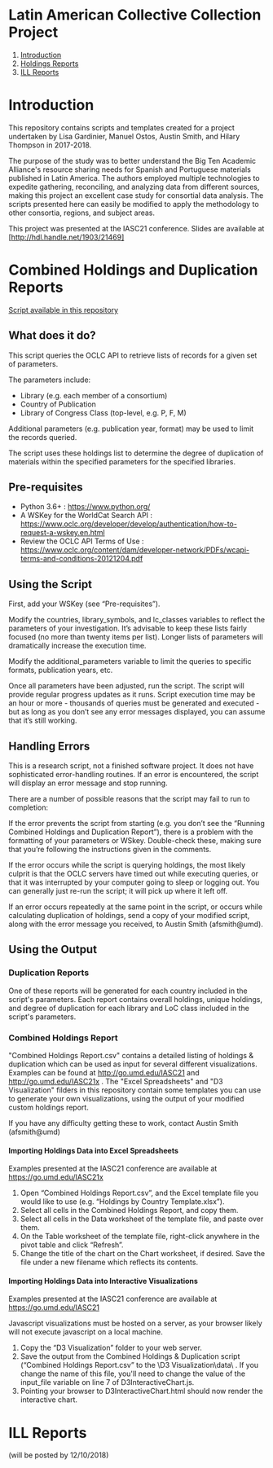 # Latin American Collective Collection Project

1. [Introduction](#Introduction)
2. [Holdings Reports](#Combined-Holdings-and-Duplication-Reports)
3. [ILL Reports](#ILL-Reports)

# Introduction

This repository contains scripts and templates created for a project undertaken by Lisa Gardinier, Manuel Ostos, Austin Smith, and Hilary Thompson in 2017-2018.

The purpose of the study was to better understand the Big Ten Academic Alliance's resource sharing needs for Spanish and Portuguese materials published in Latin America. The authors employed multiple technologies to expedite gathering,  reconciling,  and  analyzing  data  from  different  sources,  making  this  project  an  excellent  case study for consortial data analysis. The scripts presented here can easily be modified to apply the methodology to other consortia, regions, and subject areas.

This project was presented at the IASC21 conference. Slides are available at [http://hdl.handle.net/1903/21469]

# Combined Holdings and Duplication Reports

[Script available in this repository](https://github.com/austinfsmith/LACC/tree/master/Python%20Scripts)

## What does it do?
This script queries the OCLC API to retrieve lists of records for a given set of parameters.

The parameters include:
* Library (e.g. each member of a consortium)
* Country of Publication
* Library of Congress Class (top-level, e.g. P, F, M)

Additional parameters (e.g. publication year, format) may be used to limit the records queried.

The script uses these holdings list to determine the degree of duplication of materials within the specified parameters for the specified libraries.

## Pre-requisites
* Python 3.6+ : https://www.python.org/
* A WSKey for the WorldCat Search API : https://www.oclc.org/developer/develop/authentication/how-to-request-a-wskey.en.html
* Review the OCLC API Terms of Use : https://www.oclc.org/content/dam/developer-network/PDFs/wcapi-terms-and-conditions-20121204.pdf

## Using the Script
First, add your WSKey (see “Pre-requisites”).

Modify the countries, library_symbols, and lc_classes variables to reflect the parameters of your investigation. It’s advisable to keep these lists fairly focused (no more than twenty items per list). Longer lists of parameters will dramatically increase the execution time.

Modify the additional_parameters variable to limit the queries to specific formats, publication years, etc.

Once all parameters have been adjusted, run the script. The script will provide regular progress updates as it runs. Script execution time may be an hour or more - thousands of queries must be generated and executed - but as long as you don’t see any error messages displayed, you can assume that it’s still working.

## Handling Errors
This is a research script, not a finished software project. It does not have sophisticated error-handling routines. If an error is encountered, the script will display an error message and stop running.

There are a number of possible reasons that the script may fail to run to completion:

If the error prevents the script from starting (e.g. you don’t see the “Running Combined Holdings and Duplication Report”), there is a problem with the formatting of your parameters or WSkey. Double-check these, making sure that you’re following the instructions given in the comments.

If the error occurs while the script is querying holdings, the most likely culprit is that the OCLC servers have timed out while executing queries, or that it was interrupted by your computer going to sleep or logging out. You can generally just re-run the script; it will pick up where it left off.

If an error occurs repeatedly at the same point in the script, or occurs while calculating duplication of holdings, send a copy of your modified script, along with the error message you received, to Austin Smith (afsmith@umd).

## Using the Output

### Duplication Reports

One of these reports will be generated for each country included in the script's parameters. Each report contains overall holdings, unique holdings, and degree of duplication for each library and LoC class included in the script's parameters.

### Combined Holdings Report

"Combined Holdings Report.csv" contains a detailed listing of holdings & duplication which can be used as input for several different visualizations. Examples can be found at http://go.umd.edu/IASC21 and http://go.umd.edu/IASC21x . The "Excel Spreadsheets" and "D3 Visualization" filders in this repository contain some templates you can use to generate your own visualizations, using the output of your modified custom holdings report.

If you have any difficulty getting these to work, contact Austin Smith (afsmith@umd)

#### Importing Holdings Data into Excel Spreadsheets

Examples presented at the IASC21 conference are available at https://go.umd.edu/IASC21x

1. Open “Combined Holdings Report.csv”, and the Excel template file you would like to use (e.g. “Holdings by Country Template.xlsx”).
2. Select all cells in the Combined Holdings Report, and copy them.
3. Select all cells in the Data worksheet of the template file, and paste over them.
4. On the Table worksheet of the template file, right-click anywhere in the pivot table and click “Refresh”.
5. Change the title of the chart on the Chart worksheet, if desired. Save the file under a new filename which reflects its contents.

#### Importing Holdings Data into Interactive Visualizations

Examples presented at the IASC21 conference are available at https://go.umd.edu/IASC21

Javascript visualizations must be hosted on a server, as your browser likely will not execute javascript on a local machine.

1. Copy the “D3 Visualization” folder to your web server.
2. Save the output from the Combined Holdings & Duplication script (“Combined Holdings Report.csv” to the \D3 Visualization\data\ . If you change the name of this file, you'll need to change the value of the input_file variable on line 7 of D3InteractiveChart.js.
3. Pointing your browser to D3InteractiveChart.html should now render the interactive chart.

# ILL Reports

(will be posted by 12/10/2018)

